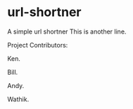 # url-shortner
A simple url shortner
This is another line.

Project Contributors:

Ken.

Bill.

Andy.

Wathik. 
